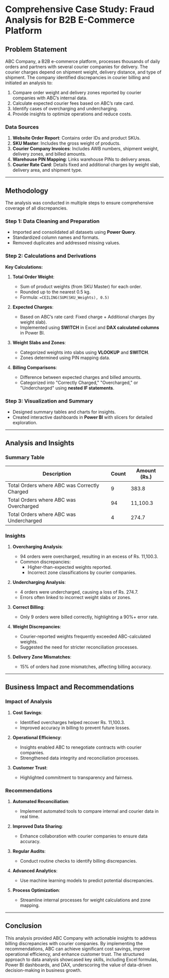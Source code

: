 # Comprehensive Case Study: Fraud Analysis for B2B E-Commerce Platform

## Problem Statement

ABC Company, a B2B e-commerce platform, processes thousands of daily orders and partners with several courier companies for delivery. The courier charges depend on shipment weight, delivery distance, and type of shipment. The company identified discrepancies in courier billing and initiated an analysis to:

1.  Compare order weight and delivery zones reported by courier companies with ABC’s internal data.
2.  Calculate expected courier fees based on ABC’s rate card.
3.  Identify cases of overcharging and undercharging.
4.  Provide insights to optimize operations and reduce costs.

### Data Sources

1.  **Website Order Report**: Contains order IDs and product SKUs.
2.  **SKU Master**: Includes the gross weight of products.
3.  **Courier Company Invoices**: Includes AWB numbers, shipment weight, delivery zones, and billed amounts.
4.  **Warehouse PIN Mapping**: Links warehouse PINs to delivery areas.
5.  **Courier Rate Card**: Details fixed and additional charges by weight slab, delivery area, and shipment type.

* * *

## Methodology

The analysis was conducted in multiple steps to ensure comprehensive coverage of all discrepancies.

### Step 1: Data Cleaning and Preparation

*   Imported and consolidated all datasets using **Power Query**.
*   Standardized column names and formats.
*   Removed duplicates and addressed missing values.

### Step 2: Calculations and Derivations

**Key Calculations:**

1.  **Total Order Weight**:
    
    *   Sum of product weights (from SKU Master) for each order.
    *   Rounded up to the nearest 0.5 kg.
    *   Formula: `=CEILING(SUM(SKU_Weights), 0.5)`
2.  **Expected Charges**:
    
    *   Based on ABC’s rate card: Fixed charge + Additional charges (by weight slab).
    *   Implemented using **SWITCH** in Excel and **DAX calculated columns** in Power BI.
3.  **Weight Slabs and Zones**:
    
    *   Categorized weights into slabs using **VLOOKUP** and **SWITCH**.
    *   Zones determined using PIN mapping data.
4.  **Billing Comparisons**:
    
    *   Difference between expected charges and billed amounts.
    *   Categorized into "Correctly Charged," "Overcharged," or "Undercharged" using **nested IF statements**.

### Step 3: Visualization and Summary

*   Designed summary tables and charts for insights.
*   Created interactive dashboards in **Power BI** with slicers for detailed exploration.

* * *

## Analysis and Insights

### Summary Table

| Description | Count | Amount (Rs.) |
| --- | --- | --- |
| Total Orders where ABC was Correctly Charged | 9 | 383.8 |
| Total Orders where ABC was Overcharged | 94 | 11,100.3 |
| Total Orders where ABC was Undercharged | 4 | 274.7 |

### Insights

1.  **Overcharging Analysis**:
    
    *   94 orders were overcharged, resulting in an excess of Rs. 11,100.3.
    *   Common discrepancies:
        *   Higher-than-expected weights reported.
        *   Incorrect zone classifications by courier companies.
2.  **Undercharging Analysis**:
    
    *   4 orders were undercharged, causing a loss of Rs. 274.7.
    *   Errors often linked to incorrect weight slabs or zones.
3.  **Correct Billing**:
    
    *   Only 9 orders were billed correctly, highlighting a 90%+ error rate.
4.  **Weight Discrepancies**:
    
    *   Courier-reported weights frequently exceeded ABC-calculated weights.
    *   Suggested the need for stricter reconciliation processes.
5.  **Delivery Zone Mismatches**:
    
    *   15% of orders had zone mismatches, affecting billing accuracy.

* * *

## Business Impact and Recommendations

### Impact of Analysis

1.  **Cost Savings**:
    
    *   Identified overcharges helped recover Rs. 11,100.3.
    *   Improved accuracy in billing to prevent future losses.
2.  **Operational Efficiency**:
    
    *   Insights enabled ABC to renegotiate contracts with courier companies.
    *   Strengthened data integrity and reconciliation processes.
3.  **Customer Trust**:
    
    *   Highlighted commitment to transparency and fairness.

### Recommendations

1.  **Automated Reconciliation**:
    
    *   Implement automated tools to compare internal and courier data in real time.
2.  **Improved Data Sharing**:
    
    *   Enhance collaboration with courier companies to ensure data accuracy.
3.  **Regular Audits**:
    
    *   Conduct routine checks to identify billing discrepancies.
4.  **Advanced Analytics**:
    
    *   Use machine learning models to predict potential discrepancies.
5.  **Process Optimization**:
    
    *   Streamline internal processes for weight calculations and zone mapping.

* * *

## Conclusion

This analysis provided ABC Company with actionable insights to address billing discrepancies with courier companies. By implementing the recommendations, ABC can achieve significant cost savings, improve operational efficiency, and enhance customer trust. The structured approach to data analysis showcased key skills, including Excel formulas, Power BI dashboards, and DAX, underscoring the value of data-driven decision-making in business growth.
